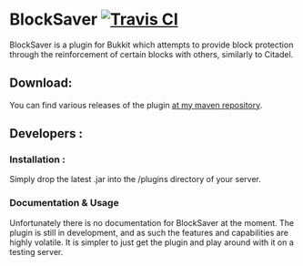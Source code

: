 BlockSaver [![Travis CI](https://secure.travis-ci.org/Indiv0/block-saver.png)](http://travis-ci.org/#!/Indiv0/block-saver)
=============

BlockSaver is a plugin for Bukkit which attempts to provide block protection through the reinforcement of certain blocks with others, similarly to Citadel.

Download:
--------------------

You can find various releases of the plugin [at my maven repository](https://github.com/Indiv0/indiv0-mvn-repo/tree/master/snapshots/com/github/indiv0/).

Developers :
--------------------

### Installation :

Simply drop the latest .jar into the /plugins directory of your server.

### Documentation & Usage

Unfortunately there is no documentation for BlockSaver at the moment. The plugin is still in development, and as such the features and capabilities are highly volatile. It is simpler to just get the plugin and play around with it on a testing server.
